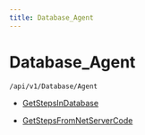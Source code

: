 ```yaml
---
title: Database_Agent
---
```


# Database_Agent

```http
/api/v1/Database/Agent
```




* [GetStepsInDatabase](v1DatabaseAgent_GetStepsInDatabase.md)

* [GetStepsFromNetServerCode](v1DatabaseAgent_GetStepsFromNetServerCode.md)